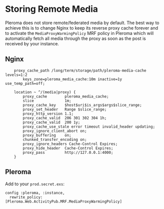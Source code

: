 # Storing Remote Media

Pleroma does not store remote/federated media by default. The best way to achieve this is to change Nginx to keep its reverse proxy cache
forever and to activate the `MediaProxyWarmingPolicy` MRF policy in Pleroma which will automatically fetch all media through the proxy
as soon as the post is received by your instance.

## Nginx

```
    proxy_cache_path /long/term/storage/path/pleroma-media-cache levels=1:2
        keys_zone=pleroma_media_cache:10m inactive=1y use_temp_path=off;

    location ~ ^/(media|proxy) {
        proxy_cache        pleroma_media_cache;
        slice              1m;
        proxy_cache_key    $host$uri$is_args$args$slice_range;
        proxy_set_header   Range $slice_range;
        proxy_http_version 1.1;
        proxy_cache_valid  206 301 302 304 1h;
        proxy_cache_valid  200 1y;
        proxy_cache_use_stale error timeout invalid_header updating;
        proxy_ignore_client_abort on;
        proxy_buffering    on;
        chunked_transfer_encoding on;
        proxy_ignore_headers Cache-Control Expires;
        proxy_hide_header  Cache-Control Expires;
        proxy_pass         http://127.0.0.1:4000;
    }
```

## Pleroma

Add to your `prod.secret.exs`:

```
config :pleroma, :instance,
  rewrite_policy: [Pleroma.Web.ActivityPub.MRF.MediaProxyWarmingPolicy]
```
